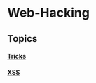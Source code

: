 
# Web-Hacking #
## Topics 

#### <a href="./General/Tricks">Tricks</a>
#### <a href="./General/XSS">XSS</a>
